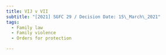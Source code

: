 ```yaml
---
title: VIJ v VII
subtitle: "[2021] SGFC 29 / Decision Date: 15\_March\_2021"
tags:
  - Family law
  - Family violence
  - Orders for protection

---
```


